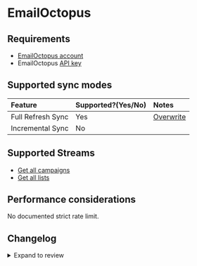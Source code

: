 # EmailOctopus

## Requirements

- [EmailOctopus account](https://help.emailoctopus.com)
- EmailOctopus [API key](https://help.emailoctopus.com/article/165-how-to-create-and-delete-api-keys)

## Supported sync modes

| Feature           | Supported?\(Yes/No\) | Notes                                                                                          |
| :---------------- | :------------------- | :--------------------------------------------------------------------------------------------- |
| Full Refresh Sync | Yes                  | [Overwrite](https://docs.airbyte.com/understanding-airbyte/connections/full-refresh-overwrite) |
| Incremental Sync  | No                   |                                                                                                |

## Supported Streams

- [Get all campaigns](https://emailoctopus.com/api-documentation/campaigns/get-all)
- [Get all lists](https://emailoctopus.com/api-documentation/lists/get-all)

## Performance considerations

No documented strict rate limit.

## Changelog

<details>
  <summary>Expand to review</summary>

| Version | Date       | Pull Request                                             | Subject                                                                         |
| :------ | :--------- | :------------------------------------------------------- | :------------------------------------------------------------------------------ |
| 0.2.16 | 2025-03-08 | [55344](https://github.com/airbytehq/airbyte/pull/55344) | Update dependencies |
| 0.2.15 | 2025-03-01 | [54920](https://github.com/airbytehq/airbyte/pull/54920) | Update dependencies |
| 0.2.14 | 2025-02-22 | [54418](https://github.com/airbytehq/airbyte/pull/54418) | Update dependencies |
| 0.2.13 | 2025-02-15 | [53736](https://github.com/airbytehq/airbyte/pull/53736) | Update dependencies |
| 0.2.12 | 2025-02-08 | [53340](https://github.com/airbytehq/airbyte/pull/53340) | Update dependencies |
| 0.2.11 | 2025-02-01 | [52872](https://github.com/airbytehq/airbyte/pull/52872) | Update dependencies |
| 0.2.10 | 2025-01-25 | [52376](https://github.com/airbytehq/airbyte/pull/52376) | Update dependencies |
| 0.2.9 | 2025-01-18 | [51694](https://github.com/airbytehq/airbyte/pull/51694) | Update dependencies |
| 0.2.8 | 2025-01-11 | [51104](https://github.com/airbytehq/airbyte/pull/51104) | Update dependencies |
| 0.2.7 | 2024-12-28 | [50581](https://github.com/airbytehq/airbyte/pull/50581) | Update dependencies |
| 0.2.6 | 2024-12-21 | [50062](https://github.com/airbytehq/airbyte/pull/50062) | Update dependencies |
| 0.2.5 | 2024-12-14 | [49479](https://github.com/airbytehq/airbyte/pull/49479) | Update dependencies |
| 0.2.4 | 2024-12-12 | [48165](https://github.com/airbytehq/airbyte/pull/48165) | Update dependencies |
| 0.2.3 | 2024-10-29 | [47896](https://github.com/airbytehq/airbyte/pull/47896) | Update dependencies |
| 0.2.2 | 2024-10-28 | [47450](https://github.com/airbytehq/airbyte/pull/47450) | Update dependencies |
| 0.2.1 | 2024-08-16 | [44196](https://github.com/airbytehq/airbyte/pull/44196) | Bump source-declarative-manifest version |
| 0.2.0 | 2024-08-15 | [44152](https://github.com/airbytehq/airbyte/pull/44152) | Refactor connector to manifest-only format |
| 0.1.15 | 2024-08-10 | [43580](https://github.com/airbytehq/airbyte/pull/43580) | Update dependencies |
| 0.1.14 | 2024-08-03 | [43069](https://github.com/airbytehq/airbyte/pull/43069) | Update dependencies |
| 0.1.13 | 2024-07-27 | [42799](https://github.com/airbytehq/airbyte/pull/42799) | Update dependencies |
| 0.1.12 | 2024-07-20 | [42167](https://github.com/airbytehq/airbyte/pull/42167) | Update dependencies |
| 0.1.11 | 2024-07-13 | [41797](https://github.com/airbytehq/airbyte/pull/41797) | Update dependencies |
| 0.1.10 | 2024-07-10 | [41447](https://github.com/airbytehq/airbyte/pull/41447) | Update dependencies |
| 0.1.9 | 2024-07-09 | [41283](https://github.com/airbytehq/airbyte/pull/41283) | Update dependencies |
| 0.1.8 | 2024-07-06 | [40920](https://github.com/airbytehq/airbyte/pull/40920) | Update dependencies |
| 0.1.7 | 2024-06-25 | [40307](https://github.com/airbytehq/airbyte/pull/40307) | Update dependencies |
| 0.1.6 | 2024-06-22 | [40100](https://github.com/airbytehq/airbyte/pull/40100) | Update dependencies |
| 0.1.5 | 2024-06-04 | [38945](https://github.com/airbytehq/airbyte/pull/38945) | [autopull] Upgrade base image to v1.2.1 |
| 0.1.4 | 2024-05-28 | [38718](https://github.com/airbytehq/airbyte/pull/38718) | Upgrade to CDK 0.80.0 and manage dependencies with Poetry. |
| 0.1.3 | 2024-04-19 | [37154](https://github.com/airbytehq/airbyte/pull/37154) | Upgrade to CDK 0.80.0 and manage dependencies with Poetry. |
| 0.1.2 | 2024-04-15 | [37154](https://github.com/airbytehq/airbyte/pull/37154) | Base image migration: remove Dockerfile and use the python-connector-base image |
| 0.1.1 | 2024-04-12 | [37154](https://github.com/airbytehq/airbyte/pull/37154) | schema descriptions |
| 0.1.0 | 2022-10-29 | [18647](https://github.com/airbytehq/airbyte/pull/18647) | Initial commit |

</details>
